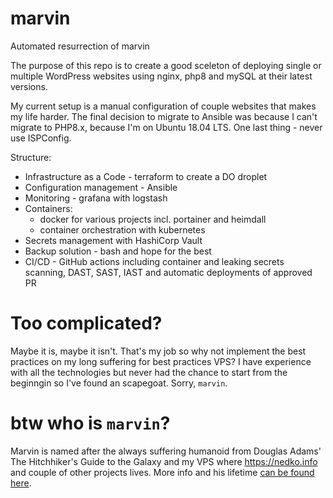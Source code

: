 # marvin
Automated resurrection of marvin

The purpose of this repo is to create a good sceleton of deploying single or multiple WordPress websites using nginx, php8 and mySQL at their latest versions.

My current setup is a manual configuration of couple websites that makes my life harder. The final decision to migrate to Ansible was because I can't migrate to PHP8.x, because I'm on Ubuntu 18.04 LTS. One last thing - never use ISPConfig.


Structure:
* Infrastructure as a Code - terraform to create a DO droplet
* Configuration management - Ansible
* Monitoring - grafana with logstash
* Containers:
	* docker for various projects incl. portainer and heimdall
	* container orchestration with kubernetes
* Secrets management with HashiCorp Vault
* Backup solution - bash and hope for the best
* CI/CD - GitHub actions including container and leaking secrets scanning, DAST, SAST, IAST and automatic deployments of approved PR

# Too complicated?

Maybe it is, maybe it isn't. That's my job so why not implement the best practices on my long suffering for best practices VPS? I have experience with all the technologies but never had the chance to start from the beginngin so I've found an scapegoat. Sorry, `marvin`.

# btw who is `marvin`?

Marvin is named after the always suffering humanoid from Douglas Adams' The Hitchhiker's Guide to the Galaxy and my VPS where https://nedko.info and couple of other projects lives. More info and his lifetime [can be found here](https://www.nedko.info/marvin/).
